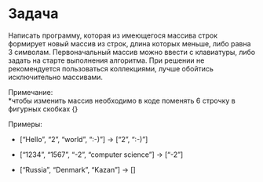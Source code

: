 # Задача
Написать программу, которая из имеющегося массива строк формирует новый массив из строк, длина которых меньше, либо равна 3 символам. Первоначальный массив можно ввести с клавиатуры, либо задать на старте выполнения алгоритма. При решении не рекомендуется пользоваться коллекциями, лучше обойтись исключительно массивами.

Примечание:  
*чтобы изменить массив необходимо в коде поменять 6 строчку в фигурных скобках {}

Примеры:

- [“Hello”, “2”, “world”, “:-)”] → [“2”, “:-)”]

- [“1234”, “1567”, “-2”, “computer science”] → [“-2”]

- [“Russia”, “Denmark”, “Kazan”] → []
